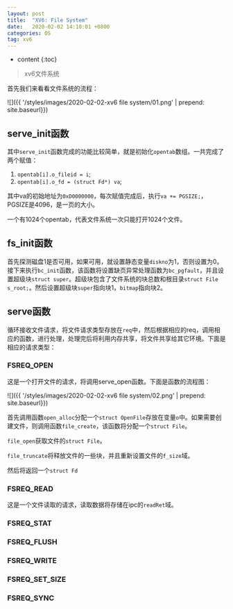 ```yaml
---
layout: post
title:  "XV6: File System"
date:   2020-02-02 14:10:01 +0800
categories: OS
tag: xv6
---
```


* content
{:toc}

> xv6文件系统

首先我们来看看文件系统的流程：

![]({{ '/styles/images/2020-02-02-xv6 file system/01.png' | prepend: site.baseurl}})

## serve_init函数

其中`serve_init`函数完成的功能比较简单，就是初始化`opentab`数组。一共完成了两个赋值：
1. `opentab[i].o_fileid = i`;
2. `opentab[i].o_fd = (struct Fd*) va`;

其中va的初始地址为`0xD0000000`，每次赋值完成后，执行`va += PGSIZE;`，PGSIZE是4096，是一页的大小。

一个有1024个opentab，代表文件系统一次只能打开1024个文件。

## fs_init函数

首先探测磁盘1是否可用，如果可用，就设置静态变量`diskno`为1，否则设置为0。接下来执行`bc_init`函数，该函数将设置缺页异常处理函数为`bc_pgfault`，并且设置超级块`struct super`。超级块包含了文件系统的块总数和根目录`struct File s_root;`。然后设置超级块`super`指向块1，`bitmap`指向块2。

## serve函数

循环接收文件请求，将文件请求类型存放在`req`中，然后根据相应的req，调用相应的函数，进行处理，处理完后将利用内存共享，将文件共享给其它环境。下面是相应的请求类型：

### FSREQ_OPEN

这是一个打开文件的请求，将调用serve_open函数。下面是函数的流程图：

![]({{ '/styles/images/2020-02-02-xv6 file system/02.png' | prepend: site.baseurl}})

首先调用函数`open_alloc`分配一个`struct OpenFile`存放在变量`o`中。如果需要创建文件，则调用函数`file_create`，该函数将分配一个`struct File`。

`file_open`获取文件的`struct File`。

`file_truncate`将释放文件的一些块，并且重新设置文件的`f_size`域。

然后将返回一个`struct Fd`

### FSREQ_READ

这是一个文件读取的请求，读取数据将存储在ipc的`readRet`域。

### FSREQ_STAT

### FSREQ_FLUSH

### FSREQ_WRITE

### FSREQ_SET_SIZE

### FSREQ_SYNC

